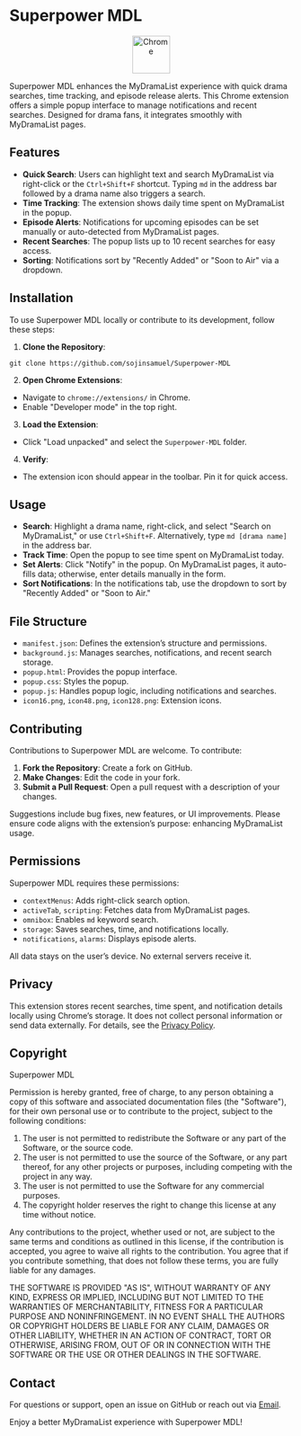 [link-chrome]: https://chromewebstore.google.com/detail/superpower-mdl/fmenhfapnanfblbaimcdoacigkffldcp "Chrome Web Store"

# Superpower MDL

  <div align="center">

[<img src="https://user-images.githubusercontent.com/574142/232173820-eea32262-2b0f-4ec6-8a38-b1c872981d75.png" height="67" alt="Chrome" valign="middle">][link-chrome]

</div>
Superpower MDL enhances the MyDramaList experience with quick drama searches, time tracking, and episode release alerts. This Chrome extension offers a simple popup interface to manage notifications and recent searches. Designed for drama fans, it integrates smoothly with MyDramaList pages.

## Features

- **Quick Search**: Users can highlight text and search MyDramaList via right-click or the `Ctrl+Shift+F` shortcut. Typing `md` in the address bar followed by a drama name also triggers a search.
- **Time Tracking**: The extension shows daily time spent on MyDramaList in the popup.
- **Episode Alerts**: Notifications for upcoming episodes can be set manually or auto-detected from MyDramaList pages.
- **Recent Searches**: The popup lists up to 10 recent searches for easy access.
- **Sorting**: Notifications sort by "Recently Added" or "Soon to Air" via a dropdown.

## Installation

To use Superpower MDL locally or contribute to its development, follow these steps:

1. **Clone the Repository**:
```
git clone https://github.com/sojinsamuel/Superpower-MDL
```
2. **Open Chrome Extensions**:
- Navigate to `chrome://extensions/` in Chrome.
- Enable "Developer mode" in the top right.
3. **Load the Extension**:
- Click "Load unpacked" and select the `Superpower-MDL` folder.
4. **Verify**:
- The extension icon should appear in the toolbar. Pin it for quick access.

## Usage

- **Search**: Highlight a drama name, right-click, and select "Search on MyDramaList," or use `Ctrl+Shift+F`. Alternatively, type `md [drama name]` in the address bar.
- **Track Time**: Open the popup to see time spent on MyDramaList today.
- **Set Alerts**: Click "Notify" in the popup. On MyDramaList pages, it auto-fills data; otherwise, enter details manually in the form.
- **Sort Notifications**: In the notifications tab, use the dropdown to sort by "Recently Added" or "Soon to Air."

## File Structure

- `manifest.json`: Defines the extension’s structure and permissions.
- `background.js`: Manages searches, notifications, and recent search storage.
- `popup.html`: Provides the popup interface.
- `popup.css`: Styles the popup.
- `popup.js`: Handles popup logic, including notifications and searches.
- `icon16.png`, `icon48.png`, `icon128.png`: Extension icons.

## Contributing

Contributions to Superpower MDL are welcome. To contribute:

1. **Fork the Repository**: Create a fork on GitHub.
2. **Make Changes**: Edit the code in your fork.
3. **Submit a Pull Request**: Open a pull request with a description of your changes.

Suggestions include bug fixes, new features, or UI improvements. Please ensure code aligns with the extension’s purpose: enhancing MyDramaList usage.

## Permissions

Superpower MDL requires these permissions:
- `contextMenus`: Adds right-click search option.
- `activeTab`, `scripting`: Fetches data from MyDramaList pages.
- `omnibox`: Enables `md` keyword search.
- `storage`: Saves searches, time, and notifications locally.
- `notifications`, `alarms`: Displays episode alerts.

All data stays on the user’s device. No external servers receive it.

## Privacy

This extension stores recent searches, time spent, and notification details locally using Chrome’s storage. It does not collect personal information or send data externally. For details, see the [Privacy Policy](https://[your-hosted-url]/privacy-policy).

## Copyright

Superpower MDL

Permission is hereby granted, free of charge, to any person obtaining a copy of this software and associated documentation files (the "Software"), for their own personal use or to contribute to the project, subject to the following conditions:

1. The user is not permitted to redistribute the Software or any part of the Software, or the source code.
2. The user is not permitted to use the source of the Software, or any part thereof, for any other projects or purposes, including competing with the project in any way.
3. The user is not permitted to use the Software for any commercial purposes.
4. The copyright holder reserves the right to change this license at any time without notice.

Any contributions to the project, whether used or not, are subject to the same terms and conditions as outlined in this license, if the contribution is accepted, you agree to waive all rights to the contribution. You agree that if you contribute something, that does not follow these terms, you are fully liable for any damages.

THE SOFTWARE IS PROVIDED "AS IS", WITHOUT WARRANTY OF ANY KIND, EXPRESS OR IMPLIED, INCLUDING BUT NOT LIMITED TO THE WARRANTIES OF MERCHANTABILITY, FITNESS FOR A PARTICULAR PURPOSE AND NONINFRINGEMENT. IN NO EVENT SHALL THE AUTHORS OR COPYRIGHT HOLDERS BE LIABLE FOR ANY CLAIM, DAMAGES OR OTHER LIABILITY, WHETHER IN AN ACTION OF CONTRACT, TORT OR OTHERWISE, ARISING FROM, OUT OF OR IN CONNECTION WITH THE SOFTWARE OR THE USE OR OTHER DEALINGS IN THE SOFTWARE.

## Contact

For questions or support, open an issue on GitHub or reach out via [Email](mailto:sojinsamuel2001@gmail.com).

Enjoy a better MyDramaList experience with Superpower MDL!
